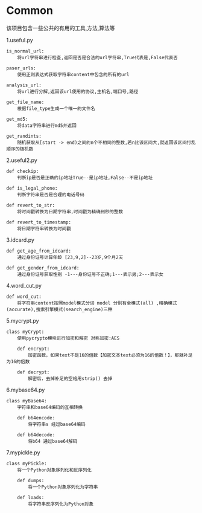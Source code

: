 # Common
该项目包含一些公共的有用的工具,方法,算法等

1.useful.py

    is_normal_url:
        将url字符串进行检查,返回是否是合法的url字符串,True代表是,False代表否

    paser_urls:
        使用正则表达式获取字符串content中包含的所有的url

    analysis_url:
        将url进行分解,返回该url使用的协议,主机名,端口号,路径

    get_file_name:
        根据file_type生成一个唯一的文件名

    get_md5:
        将data字符串进行md5并返回

    get_randints:
        随机获取从[start -> end)之间的n个不相同的整数,若n比该区间大,就返回该区间打乱顺序的随机数

2.useful2.py

    def checkip:
        判断ip是否是正确的ip地址True--是ip地址,False--不是ip地址

    def is_legal_phone:
        判断字符串是否是合理的电话号码

    def revert_to_str:
        将时间戳转换为日期字符串,时间戳为精确到秒的整数

    def revert_to_timestamp:
        将日期字符串转换为时间戳

3.idcard.py

    def get_age_from_idcard:
        通过身份证号计算年龄 [23,9,2]--23岁,9个月2天

    def get_gender_from_idcard:
        通过身份证号获取性别 -1---身份证号不正确;1---表示男;2---表示女

4.word_cut.py

    def word_cut:
        将字符串content按照model模式分词 model 分别有全模式(all) ,精确模式(accurate),搜索引擎模式(search_engine)三种

5.mycrypt.py

    class myCrypt:
        使用pycrypto模块进行加密和解密 对称加密:AES

        def encrypt:
            加密函数，如果text不是16的倍数【加密文本text必须为16的倍数！】，那就补足为16的倍数

        def decrypt:
            解密后，去掉补足的空格用strip() 去掉

6.mybase64.py

    class myBase64:
        字符串和base64编码的互相转换

        def b64encode:
            将字符串s 经过base64编码

        def b64decode:
            将b64 通过base64解码

7.mypickle.py

    class myPickle:
        将一个Python对象序列化和反序列化

        def dumps:
            将一个Python对象序列化为字符串

        def loads:
            将字符串反序列化为Python对象
